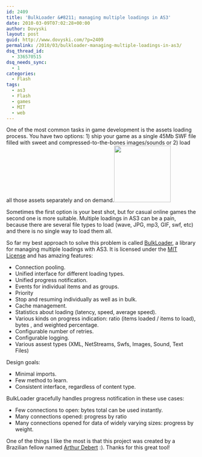 ```yaml
---
id: 2409
title: 'BulkLoader &#8211; managing multiple loadings in AS3'
date: 2010-03-09T07:02:28+00:00
author: Dovyski
layout: post
guid: http://www.dovyski.com/?p=2409
permalink: /2010/03/bulkloader-managing-multiple-loadings-in-as3/
dsq_thread_id:
  - 336570515
dsq_needs_sync:
  - 1
categories:
  - Flash
tags:
  - as3
  - Flash
  - games
  - MIT
  - web
---
```

One of the most common tasks in game development is the assets loading process. You have two options: 1) ship your game as a single 45Mb SWF file filled with sweet and compressed-to-the-bones images/sounds or 2) load all those assets separately and on demand.[<img class="aligncenter size-thumbnail wp-image-2410" title="nggshow.php" src="http://www.dovyski.com/wp-content/uploads/2010/02/nggshow.php_-150x150.png" alt="" width="150" height="150" srcset="http://www.dovyski.com/wp-content/uploads/2010/02/nggshow.php_-150x150.png 150w, http://www.dovyski.com/wp-content/uploads/2010/02/nggshow.php_.png 280w" sizes="(max-width: 150px) 100vw, 150px" />](http://www.dovyski.com/wp-content/uploads/2010/02/nggshow.php_.png)

Sometimes the first option is your best shot, but for casual online games the second one is more suitable. Multiple loadings in AS3 can be a pain, because there are several file types to load (wave, JPG, mp3, GIF, swf, etc) and there is no single way to load them all.

So far my best approach to solve this problem is called [BulkLoader](http://code.google.com/p/bulk-loader/), a library for managing multiple loadings with AS3. It is licensed under the <a rel="nofollow" href="http://www.opensource.org/licenses/mit-license.php">MIT License</a> and has amazing features:

  * Connection pooling.
  * Unified interface for different loading types.
  * Unified progress notification.
  * Events for individual items and as groups.
  * Priority
  * Stop and resuming individually as well as in bulk.
  * Cache management.
  * Statistics about loading (latency, speed, average speed).
  * Various kinds on progress indication: ratio (items loaded / items to load), bytes , and weighted percentage.
  * Configurable number of retries.
  * Configurable logging.
  * Various assest types (XML, NetStreams, Swfs, Images, Sound, Text Files)

Design goals:

  * Minimal imports.
  * Few method to learn.
  * Consistent interface, regardless of content type.

BulkLoader gracefully handles progress notification in these use cases:

  * Few connections to open: bytes total can be used instantly.
  * Many connections opened: progress by ratio
  * Many connections opened for data of widely varying sizes: progress by weight.

One of the things I like the most is that this project was created by a Brazilian fellow named <a href="http://www.stimuli.com.br/about/" target="_blank">Arthur Debert</a> :). Thanks for this great tool!